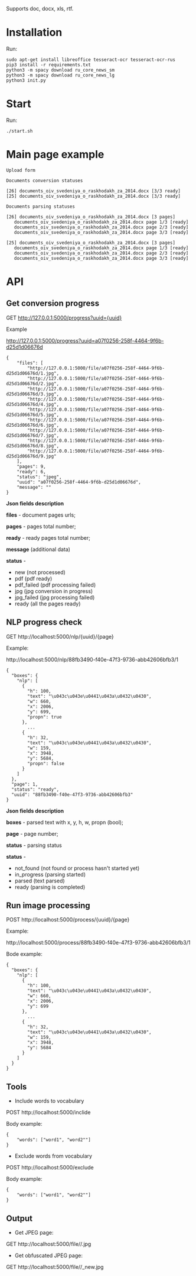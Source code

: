 Supports doc, docx, xls, rtf.

Installation
============

Run:

    sudo apt-get install libreoffice tesseract-ocr tesseract-ocr-rus
    pip3 install -r requirements.txt
    python3 -m spacy download ru_core_news_sm
    python3 -m spacy download ru_core_news_lg
    python3 init.py


Start
=====

Run:
    
    ./start.sh


Main page example
=================

    Upload form

    Documents conversion statuses

    [26] documents_oiv_svedeniya_o_raskhodakh_za_2014.docx [3/3 ready]
    [25] documents_oiv_svedeniya_o_raskhodakh_za_2014.docx [3/3 ready]

    Documents parsing statuses

    [26] documents_oiv_svedeniya_o_raskhodakh_za_2014.docx [3 pages]
       documents_oiv_svedeniya_o_raskhodakh_za_2014.docx page 1/3 [ready]
       documents_oiv_svedeniya_o_raskhodakh_za_2014.docx page 2/3 [ready]
       documents_oiv_svedeniya_o_raskhodakh_za_2014.docx page 3/3 [ready]
    
    [25] documents_oiv_svedeniya_o_raskhodakh_za_2014.docx [3 pages]
       documents_oiv_svedeniya_o_raskhodakh_za_2014.docx page 1/3 [ready]
       documents_oiv_svedeniya_o_raskhodakh_za_2014.docx page 2/3 [ready]
       documents_oiv_svedeniya_o_raskhodakh_za_2014.docx page 3/3 [ready]


API
===

Get conversion progress
-----------------------
GET http://127.0.0.1:5000/progress?uuid={uuid}

Example

http://127.0.0.1:5000/progress?uuid=a07f0256-258f-4464-9f6b-d25d1d06676d

    {
        "files": [ 
            "http://127.0.0.1:5000/file/a07f0256-258f-4464-9f6b-d25d1d06676d/1.jpg",
            "http://127.0.0.1:5000/file/a07f0256-258f-4464-9f6b-d25d1d06676d/2.jpg", 
            "http://127.0.0.1:5000/file/a07f0256-258f-4464-9f6b-d25d1d06676d/3.jpg", 
            "http://127.0.0.1:5000/file/a07f0256-258f-4464-9f6b-d25d1d06676d/4.jpg", 
            "http://127.0.0.1:5000/file/a07f0256-258f-4464-9f6b-d25d1d06676d/5.jpg", 
            "http://127.0.0.1:5000/file/a07f0256-258f-4464-9f6b-d25d1d06676d/6.jpg", 
            "http://127.0.0.1:5000/file/a07f0256-258f-4464-9f6b-d25d1d06676d/7.jpg", 
            "http://127.0.0.1:5000/file/a07f0256-258f-4464-9f6b-d25d1d06676d/8.jpg", 
            "http://127.0.0.1:5000/file/a07f0256-258f-4464-9f6b-d25d1d06676d/9.jpg"
        ],
        "pages": 9,
        "ready": 6,
        "status": "jpeg",
        "uuid": "a07f0256-258f-4464-9f6b-d25d1d06676d",
        "message": ""
    }

**Json fields description**

**files** - document pages urls;

**pages** - pages total number;

**ready** - ready pages total number;

**message** (additional data)

**status** - 
* new (not processed)
* pdf (pdf ready)
* pdf_failed (pdf processing failed)
* jpg (jpg conversion in progress)
* jpg_failed (jpg processing failed)
* ready (all the pages ready)

NLP progress check
------------------
GET http://localhost:5000/nlp/{uuid}/{page}

Example:

http://localhost:5000/nlp/88fb3490-f40e-47f3-9736-abb42606bfb3/1

    {
      "boxes": {
        "nlp": [
          {
            "h": 100, 
            "text": "\u043c\u043e\u0441\u043a\u0432\u0430", 
            "w": 660, 
            "x": 2006, 
            "y": 699,
            "propn": true
          }, 
            ...
          {
            "h": 32, 
            "text": "\u043c\u043e\u0441\u043a\u0432\u0430", 
            "w": 159, 
            "x": 3948, 
            "y": 5684,
            "propn": false
          }
        ]
      }, 
      "page": 1, 
      "status": "ready", 
      "uuid": "88fb3490-f40e-47f3-9736-abb42606bfb3"
    }

**Json fields description**

**boxes** - parsed text with x, y, h, w, propn (bool);

**page** - page number;

**status** - parsing status

**status** - 
* not_found (not found or process hasn't started yet)
* in_progress (parsing started)
* parsed (text parsed)  
* ready (parsing is completed)


Run image processing
--------------------

POST http://localhost:5000/process/{uuid}/{page}

Example:

http://localhost:5000/process/88fb3490-f40e-47f3-9736-abb42606bfb3/1

Bode example:

    {
      "boxes": {
        "nlp": [
          {
            "h": 100, 
            "text": "\u043c\u043e\u0441\u043a\u0432\u0430", 
            "w": 660, 
            "x": 2006, 
            "y": 699
          }, 
            ...
          {
            "h": 32, 
            "text": "\u043c\u043e\u0441\u043a\u0432\u0430", 
            "w": 159, 
            "x": 3948, 
            "y": 5684
          }
        ]
      }
    }


Tools
-----

* Include words to vocabulary

POST http://localhost:5000/inclide

Body example:

    {
        "words": ["word1", "word2""]
    }


* Exclude words from vocabulary

POST http://localhost:5000/exclude

Body example:

    {
        "words": ["word1", "word2""]
    }


Output
------

* Get JPEG page:

GET http://localhost:5000/file/<uuid>/<page>.jpg

* Get obfuscated JPEG page:

GET http://localhost:5000/file/<uuid>/<page>_new.jpg
